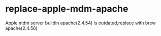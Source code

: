 # replace-apple-mdm-apache
Apple mdm server buildin apache(2.4.54) is outdated,replace with brew apache(2.4.56)
